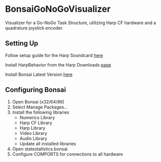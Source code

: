 # BonsaiGoNoGoVisualizer

Visualizer for a Go-NoGo Task Structure, utilizing Harp CF hardware and a quadrature joystick encoder.

## Setting Up

Follow setup guide for the Harp Soundcard [here](https://bitbucket.org/fchampalimaud/device.soundcard/wiki/InstallAndSetup/InstallAndSetup)

Install HarpBehavior from the Harp Downloads [page](https://bitbucket.org/fchampalimaud/downloads/downloads/)

Install Bonsai Latest Version [here](https://bonsai-rx.org/docs/installation/)

## Configuring Bonsai

1. Open Bonsai (x32/64/86)
2. Select Manage Packages...
3. Install the following libraries
   - Numerics Library
   - Harp CF Library
   - Harp Library
   - Video Library
   - Audio Library
   - Update all installed libraries
4. Open statestatistics.bonsai
5. Configure COMPORTS for connections to all hardware

